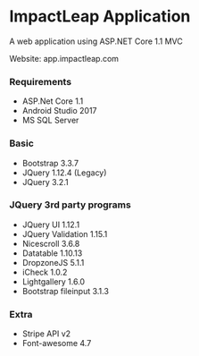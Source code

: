
# ImpactLeap Application

A web application using ASP.NET Core 1.1 MVC

Website: app.impactleap.com


### Requirements

- ASP.Net Core 1.1
- Android Studio 2017
- MS SQL Server

### Basic

- Bootstrap 3.3.7
- JQuery 1.12.4 (Legacy)
- JQuery 3.2.1

### JQuery 3rd party programs

- JQuery UI 1.12.1
- JQuery Validation 1.15.1
- Nicescroll 3.6.8
- Datatable 1.10.13
- DropzoneJS 5.1.1
- iCheck 1.0.2
- Lightgallery 1.6.0
- Bootstrap fileinput 3.1.3

### Extra

- Stripe API v2
- Font-awesome 4.7


